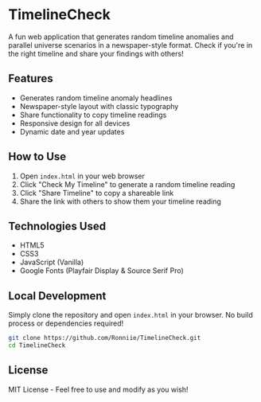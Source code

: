 # TimelineCheck

A fun web application that generates random timeline anomalies and parallel universe scenarios in a newspaper-style format. Check if you're in the right timeline and share your findings with others!

## Features

- Generates random timeline anomaly headlines
- Newspaper-style layout with classic typography
- Share functionality to copy timeline readings
- Responsive design for all devices
- Dynamic date and year updates

## How to Use

1. Open `index.html` in your web browser
2. Click "Check My Timeline" to generate a random timeline reading
3. Click "Share Timeline" to copy a shareable link
4. Share the link with others to show them your timeline reading

## Technologies Used

- HTML5
- CSS3
- JavaScript (Vanilla)
- Google Fonts (Playfair Display & Source Serif Pro)

## Local Development

Simply clone the repository and open `index.html` in your browser. No build process or dependencies required!

```bash
git clone https://github.com/Ronniie/TimelineCheck.git
cd TimelineCheck
```

## License

MIT License - Feel free to use and modify as you wish! 
